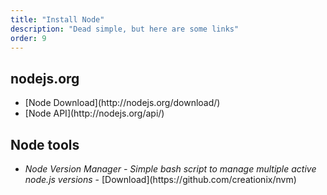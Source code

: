 ```yaml
---
title: "Install Node"
description: "Dead simple, but here are some links"
order: 9
---
```


<div class="container">

<h2>nodejs.org</h2>

<ul>
  <li>[Node Download](http://nodejs.org/download/)</li>
  <li>[Node API](http://nodejs.org/api/)</li>
</ul>

<h2>Node tools</h2>

<ul>
  <li><em>Node Version Manager - Simple bash script to manage multiple active node.js versions</em> - [Download](https://github.com/creationix/nvm)</li>
</ul>

</div>
